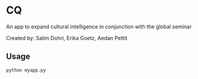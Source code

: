 # CQ
An app to expand cultural intelligence in conjunction with the global seminar

Created by: Salim Dohri, Erika Goetz, Aedan Pettit

## Usage
```python myapp.py```